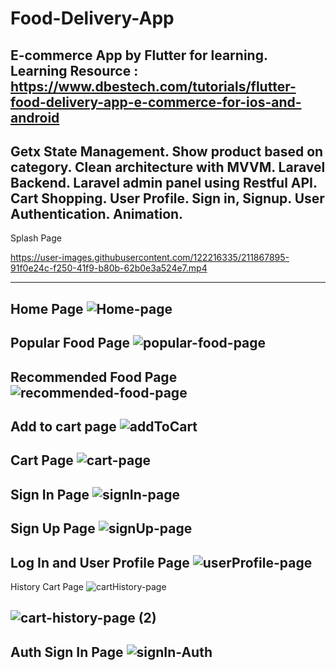 # Food-Delivery-App
E-commerce App by Flutter for learning.
Learning Resource :  https://www.dbestech.com/tutorials/flutter-food-delivery-app-e-commerce-for-ios-and-android
------------------------------------
Getx State Management.
Show product based on category.
Clean architecture with MVVM.
Laravel Backend.
Laravel admin panel using Restful API.
Cart Shopping.
User Profile.
Sign in, Signup.
User Authentication.
Animation.
-----------------------------------
Splash Page

https://user-images.githubusercontent.com/122216335/211867895-91f0e24c-f250-41f9-b80b-62b0e3a524e7.mp4

---------------------------------------------------------------------------------------------------------------------
Home Page
![Home-page](https://user-images.githubusercontent.com/122216335/211868165-6883c72b-65af-47ec-a9fc-2892e7b1de31.png)
---------------------------------------------------------------------------------------------------------------------
Popular Food Page
![popular-food-page](https://user-images.githubusercontent.com/122216335/211868446-1278526c-e4a0-4bcf-8848-b44fbc41ab54.png)
---------------------------------------------------------------------------------------------------------------------
Recommended Food Page
![recommended-food-page](https://user-images.githubusercontent.com/122216335/211868539-e13c4718-a9b9-4838-9327-3cd6f3fed09b.png)
---------------------------------------------------------------------------------------------------------------------
Add to cart page
![addToCart](https://user-images.githubusercontent.com/122216335/211868680-2c6b383f-e2c5-4005-8479-a74efba96718.png)
---------------------------------------------------------------------------------------------------------------------
Cart Page
![cart-page](https://user-images.githubusercontent.com/122216335/211868750-d547e9a2-081e-4292-8be4-49d3b5175e5f.png)
---------------------------------------------------------------------------------------------------------------------
Sign In Page
![signIn-page](https://user-images.githubusercontent.com/122216335/211868952-868fe034-696d-4b2a-9771-892893cb6b6d.png)
---------------------------------------------------------------------------------------------------------------------
Sign Up Page
![signUp-page](https://user-images.githubusercontent.com/122216335/211869015-ddcbc506-7b97-4554-ae99-c0d387c0f6f4.png)
---------------------------------------------------------------------------------------------------------------------
Log In and User Profile Page
![userProfile-page](https://user-images.githubusercontent.com/122216335/211869224-75a49c06-32b3-4a89-84fd-64ef5293dfe2.png)
---------------------------------------------------------------------------------------------------------------------
History Cart Page
![cartHistory-page](https://user-images.githubusercontent.com/122216335/211869320-f31da7c5-4444-4ce1-8ad8-055824b43648.png)

![cart-history-page (2)](https://user-images.githubusercontent.com/122216335/211869456-fd2682d5-d326-4699-b5d5-78e1320be02d.png)
---------------------------------------------------------------------------------------------------------------------
Auth Sign In Page
![signIn-Auth](https://user-images.githubusercontent.com/122216335/211869676-974e5e65-79ad-47e1-813b-ecaf7d3dd1d2.png)
---------------------------------------------------------------------------------------------------------------------
